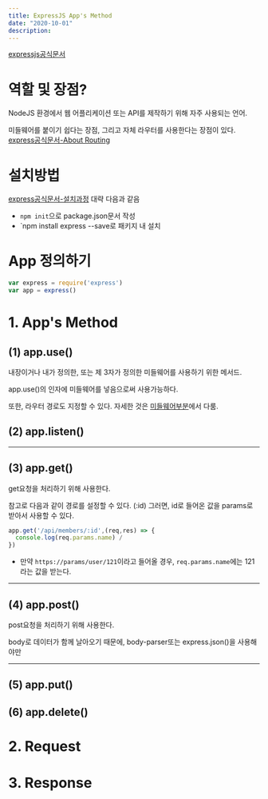```yaml
---
title: ExpressJS App's Method
date: "2020-10-01"
description: 
---
```


[expressjs공식문서](https://expressjs.com/ko/)

# 역할 및 장점?
NodeJS 환경에서 웹 어플리케이션 또는 API를 제작하기 위해 자주 사용되는 언어.

미들웨어를 붙이기 쉽다는 장점, 그리고 자체 라우터를 사용한다는 장점이 있다.
[express공식문서-About Routing](https://expressjs.com/en/guide/routing.html)


# 설치방법

[express공식문서-설치과정](https://expressjs.com/ko/starter/installing.html)
대략 다음과 같음
- `npm init`으로 package.json문서 작성
- `npm install express --save로 패키지 내 설치



# App 정의하기
```js
var express = require('express')
var app = express()
```

# 1. App's Method


## (1) app.use()
내장이거나 내가 정의한, 또는 제 3자가 정의한 미들웨어를 사용하기 위한 메서드. 

app.use()의 인자에 미들웨어를 넣음으로써 사용가능하다.

또한, 라우터 경로도 지정할 수 있다. 자세한 것은 [미들웨어부분](./8.1미들웨어.md)에서 다룸.

## (2) app.listen()

---
## (3) app.get()
get요청을 처리하기 위해 사용한다.

참고로 다음과 같이 경로를 설정할 수 있다. (:id) 그러면, id로 들어온 값을 params로 받아서 사용할 수 있다. 
```js
app.get('/api/members/:id',(req,res) => {
  console.log(req.params.name) /
})
```
- 만약 `https://params/user/121`이라고 들어올 경우, `req.params.name`에는 121라는 값을 받는다.



---
## (4) app.post()
post요청을 처리하기 위해 사용한다.

body로 데이터가 함께 날아오기 때문에, body-parser또는 express.json()을 사용해야만

---

## (5) app.put()

## (6) app.delete()


# 2. Request

# 3. Response

